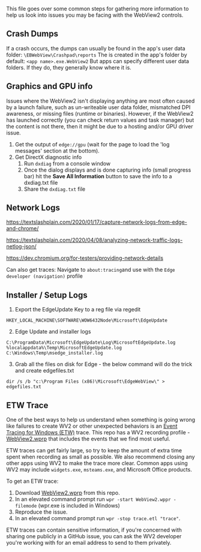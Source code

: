 This file goes over some common steps for gathering more information to help us look into issues you may be facing with the WebView2 controls.

## Crash Dumps
If a crash occurs, the dumps can usually be found in the app's user data folder:
<code><user data folder>\EBWebView\Crashpad\reports</code>
The <user data folder> is created in the app's folder by default:
<code><app folder>\<app name>.exe.WebView2</code>
But apps can specify different user data folders. If they do, they generally know where it is.
  
## Graphics and GPU info
Issues where the WebView2 isn't displaying anything are most often caused by a launch failure, such as un-writeable user data folder, mismatched DPI awareness, or missing files (runtime or binaries). However, if the WebView2 has launched correctly (you can check return values and task manager) but the content is not there, then it might be due to a hosting and/or GPU driver issue.
1. Get the output of `edge://gpu` (wait for the page to load the 'log messages' section at the bottom).
1. Get DirectX diagnostic info
    1. Run `dxdiag` from a console window
    1. Once the dialog displays and is done capturing info (small progress bar) hit the **Save All Information** button to save the info to a dxdiag.txt file
    1. Share the `dxdiag.txt` file
  
## Network Logs
https://textslashplain.com/2020/01/17/capture-network-logs-from-edge-and-chrome/ 
  
https://textslashplain.com/2020/04/08/analyzing-network-traffic-logs-netlog-json/
  
https://dev.chromium.org/for-testers/providing-network-details

Can also get traces:
Navigate to `about:tracing`and use with the `Edge developer (navigation)` profile

## Installer / Setup Logs
1. Export the EdgeUpdate Key to a reg file via regedit
  
`HKEY_LOCAL_MACHINE\SOFTWARE\WOW6432Node\Microsoft\EdgeUpdate`
  
2. Edge Update and installer logs
  
`C:\ProgramData\Microsoft\EdgeUpdate\Log\MicrosoftEdgeUpdate.log`
`%localappdata%\Temp\MicrosoftEdgeUpdate.log`
`C:\Windows\Temp\msedge_installer.log`
  
3. Grab all the files on disk for Edge - the below command will do the trick and create edgefiles.txt
  
`dir /s /b "c:\Program Files (x86)\Microsoft\EdgeWebView\" > edgefiles.txt`

## ETW Trace
One of the best ways to help us understand when something is going wrong like failures to create WV2 or other unexpected behaviors is an [Event Tracing for Windows (ETW)](https://learn.microsoft.com/en-us/windows-hardware/test/wpt/event-tracing-for-windows) trace. This repo has a WV2 recording profile - [WebView2.wprp](WebView2.wprp) that includes the events that we find most useful. 

ETW traces can get fairly large, so try to keep the amount of extra time spent when recording as small as possible. We also recommend closing any other apps using WV2 to make the trace more clear. Common apps using WV2 may include `widgets.exe`, `msteams.exe`, and Microsoft Office products.

To get an ETW trace:
1. Download [WebView2.wprp](WebView2.wprp) from this repo.
2. In an elevated command prompt run `wpr -start WebView2.wppr -filemode` (wpr.exe is included in Windows)
3. Reproduce the issue.
4. In an elevated command prompt run `wpr -stop trace.etl "trace"`.

ETW traces can contain sensitive information, if you're concerned with sharing one publicly in a GitHub issue, you can ask the WV2 developer you're working with for an email address to send to them privately.